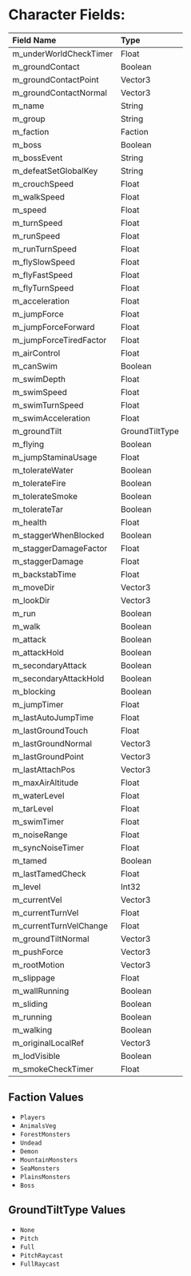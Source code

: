 # Character Fields:

| Field Name | Type |
| :- | :- |
| m_underWorldCheckTimer | Float |
| m_groundContact | Boolean |
| m_groundContactPoint | Vector3 |
| m_groundContactNormal | Vector3 |
| m_name | String |
| m_group | String |
| m_faction | Faction |
| m_boss | Boolean |
| m_bossEvent | String |
| m_defeatSetGlobalKey | String |
| m_crouchSpeed | Float |
| m_walkSpeed | Float |
| m_speed | Float |
| m_turnSpeed | Float |
| m_runSpeed | Float |
| m_runTurnSpeed | Float |
| m_flySlowSpeed | Float |
| m_flyFastSpeed | Float |
| m_flyTurnSpeed | Float |
| m_acceleration | Float |
| m_jumpForce | Float |
| m_jumpForceForward | Float |
| m_jumpForceTiredFactor | Float |
| m_airControl | Float |
| m_canSwim | Boolean |
| m_swimDepth | Float |
| m_swimSpeed | Float |
| m_swimTurnSpeed | Float |
| m_swimAcceleration | Float |
| m_groundTilt | GroundTiltType |
| m_flying | Boolean |
| m_jumpStaminaUsage | Float |
| m_tolerateWater | Boolean |
| m_tolerateFire | Boolean |
| m_tolerateSmoke | Boolean |
| m_tolerateTar | Boolean |
| m_health | Float |
| m_staggerWhenBlocked | Boolean |
| m_staggerDamageFactor | Float |
| m_staggerDamage | Float |
| m_backstabTime | Float |
| m_moveDir | Vector3 |
| m_lookDir | Vector3 |
| m_run | Boolean |
| m_walk | Boolean |
| m_attack | Boolean |
| m_attackHold | Boolean |
| m_secondaryAttack | Boolean |
| m_secondaryAttackHold | Boolean |
| m_blocking | Boolean |
| m_jumpTimer | Float |
| m_lastAutoJumpTime | Float |
| m_lastGroundTouch | Float |
| m_lastGroundNormal | Vector3 |
| m_lastGroundPoint | Vector3 |
| m_lastAttachPos | Vector3 |
| m_maxAirAltitude | Float |
| m_waterLevel | Float |
| m_tarLevel | Float |
| m_swimTimer | Float |
| m_noiseRange | Float |
| m_syncNoiseTimer | Float |
| m_tamed | Boolean |
| m_lastTamedCheck | Float |
| m_level | Int32 |
| m_currentVel | Vector3 |
| m_currentTurnVel | Float |
| m_currentTurnVelChange | Float |
| m_groundTiltNormal | Vector3 |
| m_pushForce | Vector3 |
| m_rootMotion | Vector3 |
| m_slippage | Float |
| m_wallRunning | Boolean |
| m_sliding | Boolean |
| m_running | Boolean |
| m_walking | Boolean |
| m_originalLocalRef | Vector3 |
| m_lodVisible | Boolean |
| m_smokeCheckTimer | Float |

## Faction Values

-   `Players`
-   `AnimalsVeg`
-   `ForestMonsters`
-   `Undead`
-   `Demon`
-   `MountainMonsters`
-   `SeaMonsters`
-   `PlainsMonsters`
-   `Boss`

## GroundTiltType Values

-   `None`
-   `Pitch`
-   `Full`
-   `PitchRaycast`
-   `FullRaycast`
